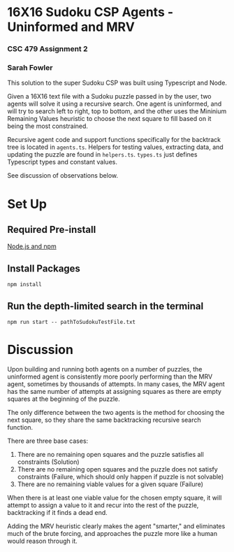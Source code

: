 # 16X16 Sudoku CSP Agents - Uninformed and MRV

### CSC 479 Assignment 2

### Sarah Fowler

This solution to the super Sudoku CSP was built using Typescript and Node.

Given a 16X16 text file with a Sudoku puzzle passed in by the user, two agents will solve it using a recursive search. One agent is uninformed, and will try to search left to right, top to bottom, and the other uses the Mininium Remaining Values heuristic to choose the next square to fill based on it being the most constrained.

Recursive agent code and support functions specifically for the backtrack tree is located in `agents.ts`. Helpers for testing values, extracting data, and updating the puzzle are found in `helpers.ts`. `types.ts` just defines Typescript types and constant values.

See discussion of observations below.

# Set Up

## Required Pre-install

[Node.js and npm](https://nodejs.org/en/download/)

## Install Packages

```
npm install
```

## Run the depth-limited search in the terminal

```
npm run start -- pathToSudokuTestFile.txt

```

# Discussion

Upon building and running both agents on a number of puzzles, the uninformed agent is consistently more poorly performing than the MRV agent, sometimes by thousands of attempts. In many cases, the MRV agent has the same number of attempts at assigning squares as there are empty squares at the beginning of the puzzle.

The only difference between the two agents is the method for choosing the next square, so they share the same backtracking recursive search function.

There are three base cases:

1. There are no remaining open squares and the puzzle satisfies all constraints (Solution)
2. There are no remaining open squares and the puzzle does not satisfy constraints (Failure, which should only happen if puzzle is not solvable)
3. There are no remaining viable values for a given square (Failure)

When there is at least one viable value for the chosen empty square, it will attempt to assign a value to it and recur into the rest of the puzzle, backtracking if it finds a dead end.

Adding the MRV heuristic clearly makes the agent "smarter," and eliminates much of the brute forcing, and approaches the puzzle more like a human would reason through it.
